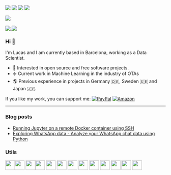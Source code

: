 [![](https://img.shields.io/badge/🌐website-gray?&style=for-the-badge)](https://lcsrg.me/)
[![](https://img.shields.io/badge/twitter-%231DA1F2.svg?&style=for-the-badge&logo=twitter&logoColor=white)](https://twitter.com/lucasrodesg)
[![](https://img.shields.io/badge/linkedin-%230077B5.svg?&style=for-the-badge&logo=linkedin&logoColor=white)](https://www.linkedin.com/in/lucasrodes/)
[![](https://img.shields.io/badge/medium-%2312100E.svg?&style=for-the-badge&logo=medium&logoColor=white)](https://medium.com/@lucasrg)

[![](https://views.whatilearened.today/views/github/lucasrodes/lucasrodes.svg)](http://github.com/lucasrodes/lucasrodes)

<div>
<a href="">
  <img align="center" src="https://github-readme-stats.vercel.app/api?username=lucasrodes&count_private=true&show_icons=false&theme=vue&include_all_commits=true" />
</a>
<a href="">
  <img align="center" src="https://github-readme-stats.vercel.app/api/top-langs/?username=rayhanyulanda&theme=vue&layout=compact" />
</a>
</div>


### Hi 👋

I'm Lucas and I am currently based in Barcelona, working as a Data Scientist.

- 🤝 Interested in open source and free software projects.
- ✈️ Current work in Machine Learning in the industry of OTAs
- 🌎 Previous experience in projects in Germany 🇩🇪, Sweden 🇸🇪 and Japan 🇯🇵.


If you like my work, you can support me: [![PayPal](https://img.shields.io/badge/-PayPal.me-informational?style=flat&logo=PayPal&logoColor=white&link=https://www.paypal.me/lucasrodes)](https://www.paypal.me/lucasrodes) [![Amazon](https://img.shields.io/badge/amazon-wish_list-blue.svg?&color=ffa000&logo=amazon&)](https://www.amazon.es/hz/wishlist/ls/2CJGFTQGWSBOP?ref_=wl_share)

---

### Blog posts

- [Running Jupyter on a remote Docker container using SSH](https://towardsdatascience.com/using-jupyter-notebook-running-on-a-remote-docker-container-via-ssh-ea2c3ebb9055)
- [Exploring WhatsApp data - Analyze your WhatsApp chat data using Python](https://towardsdatascience.com/analyzing-whatsapp-chats-with-python-20d62ce7fe2d)

### Utils
<img src = 'https://simpleicons.org/icons/gnu.svg' width='30'/><img src = 'https://simpleicons.org/icons/linux.svg' width='30'/>
<img src = 'https://simpleicons.org/icons/python.svg' width='30'/><img src = 'https://simpleicons.org/icons/tensorflow.svg' width='30'/>
<img src = 'https://simpleicons.org/icons/keras.svg' width='30'/>
<img src = 'https://simpleicons.org/icons/pandas.svg' width='30'/>
<img src = 'https://simpleicons.org/icons/javascript.svg' width='30'/>
<img src = 'https://simpleicons.org/icons/css3.svg' width='30'/>
<img src = 'https://simpleicons.org/icons/html5.svg' width='30'/>
<img src = 'https://simpleicons.org/icons/git.svg' width='30'/>
<img src = 'https://simpleicons.org/icons/docker.svg' width='30'/>
<img src = 'https://simpleicons.org/icons/googlecloud.svg' width='30'/>
<img src = 'https://simpleicons.org/icons/latex.svg' width='30'/>

<!--
**lucasrodes/lucasrodes** is a ✨ _special_ ✨ repository because its `README.md` (this file) appears on your GitHub profile.

Here are some ideas to get you started:

- 🔭 I’m currently working on ...
- 🌱 I’m currently learning ...
- 👯 I’m looking to collaborate on ...
- 🤔 I’m looking for help with ...
- 💬 Ask me about ...
- 📫 How to reach me: ...
- 😄 Pronouns: ...
- ⚡ Fun fact: ...
-->
